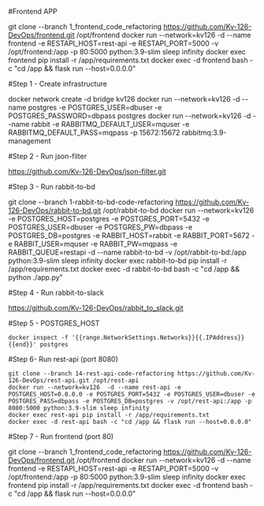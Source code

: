 #Frontend APP

  git clone --branch 1_frontend_code_refactoring https://github.com/Kv-126-DevOps/frontend.git /opt/frontend
  docker run --network=kv126 -d --name frontend -e RESTAPI_HOST=rest-api -e RESTAPI_PORT=5000 -v /opt/frontend:/app -p 80:5000 python:3.9-slim sleep infinity
  docker exec frontend pip install -r /app/requirements.txt
  docker exec -d frontend bash -c "cd /app && flask run --host=0.0.0.0"


#Step 1 - Create infrastructure

  docker network create -d bridge kv126
  docker run --network=kv126 -d --name postgres -e POSTGRES_USER=dbuser -e POSTGRES_PASSWORD=dbpass postgres
  docker run --network=kv126 -d --name rabbit -e RABBITMQ_DEFAULT_USER=mquser -e RABBITMQ_DEFAULT_PASS=mqpass -p 15672:15672 rabbitmq:3.9-management

#Step 2 - Run json-filter

  https://github.com/Kv-126-DevOps/json-filter.git

#Step 3 - Run rabbit-to-bd

  git clone --branch 1-rabbit-to-bd-code-refactoring https://github.com/Kv-126-DevOps/rabbit-to-bd.git /opt/rabbit-to-bd
  docker run --network=kv126 -e POSTGRES_HOST=postgres -e POSTGRES_PORT=5432 -e POSTGRES_USER=dbuser -e POSTGRES_PW=dbpass -e POSTGRES_DB=postgres -e RABBIT_HOST=rabbit -e RABBIT_PORT=5672 -e RABBIT_USER=mquser -e RABBIT_PW=mqpass -e RABBIT_QUEUE=restapi -d --name rabbit-to-bd -v /opt/rabbit-to-bd:/app python:3.9-slim sleep infinity
  docker exec rabbit-to-bd pip install -r /app/requirements.txt
  docker exec -d rabbit-to-bd bash -c "cd /app && python ./app.py"

#Step 4 - Run rabbit-to-slack

  https://github.com/Kv-126-DevOps/rabbit_to_slack.git

#Step 5 - POSTGRES_HOST

	docker inspect -f '{{range.NetworkSettings.Networks}}{{.IPAddress}}{{end}}' postgres

#Step 6- Run rest-api (port 8080)

	git clone --branch 14-rest-api-code-refactoring https://github.com/Kv-126-DevOps/rest-api.git /opt/rest-api
	docker run --network=kv126  -d --name rest-api -e POSTGRES_HOST=0.0.0.0 -e POSTGRES_PORT=5432 -e POSTGRES_USER=dbuser -e POSTGRES_PASS=dbpass -e POSTGRES_DB=postgres -v /opt/rest-api:/app -p 8080:5000 python:3.9-slim sleep infinity
	docker exec rest-api pip install -r /app/requirements.txt
	docker exec -d rest-api bash -c "cd /app && flask run --host=0.0.0.0"

#Step 7 - Run frontend (port 80)

  git clone --branch 1_frontend_code_refactoring https://github.com/Kv-126-DevOps/frontend.git /opt/frontend
  docker run --network=kv126 -d --name frontend -e RESTAPI_HOST=rest-api -e RESTAPI_PORT=5000 -v /opt/frontend:/app -p 80:5000 python:3.9-slim sleep infinity
  docker exec frontend pip install -r /app/requirements.txt
  docker exec -d frontend bash -c "cd /app && flask run --host=0.0.0.0"
